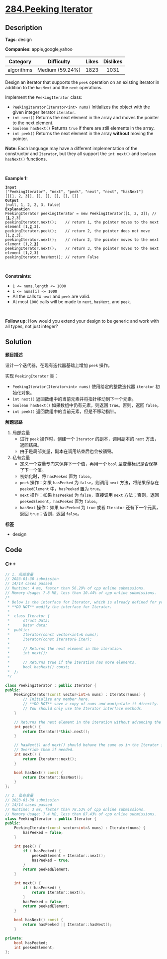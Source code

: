 # [284.Peeking Iterator](https://leetcode.com/problems/peeking-iterator/description/)

## Description

**Tags**: design

**Companies**: apple,google,yahoo

|  Category  |   Difficulty    | Likes | Dislikes |
| :--------: | :-------------: | :---: | :------: |
| algorithms | Medium (59.24%) | 1823  |   1031   |


<p>Design an iterator that supports the <code>peek</code> operation on an existing iterator in addition to the <code>hasNext</code> and the <code>next</code> operations.</p>
<p>Implement the <code>PeekingIterator</code> class:</p>
<ul>
  <li><code>PeekingIterator(Iterator&lt;int&gt; nums)</code> Initializes the object with the given integer iterator <code>iterator</code>.</li>
  <li><code>int next()</code> Returns the next element in the array and moves the pointer to the next element.</li>
  <li><code>boolean hasNext()</code> Returns <code>true</code> if there are still elements in the array.</li>
  <li><code>int peek()</code> Returns the next element in the array <strong>without</strong> moving the pointer.</li>
</ul>
<p><strong>Note:</strong> Each language may have a different implementation of the constructor and <code>Iterator</code>, but they all support the <code>int next()</code> and <code>boolean hasNext()</code> functions.</p>
<p>&nbsp;</p>
<p><strong class="example">Example 1:</strong></p>
<pre><code><strong>Input</strong>
[&quot;PeekingIterator&quot;, &quot;next&quot;, &quot;peek&quot;, &quot;next&quot;, &quot;next&quot;, &quot;hasNext&quot;]
[[[1, 2, 3]], [], [], [], [], []]
<strong>Output</strong>
[null, 1, 2, 2, 3, false]
<strong>Explanation</strong>
PeekingIterator peekingIterator = new PeekingIterator([1, 2, 3]); // [<u><strong>1</strong></u>,2,3]
peekingIterator.next();    // return 1, the pointer moves to the next element [1,<u><strong>2</strong></u>,3].
peekingIterator.peek();    // return 2, the pointer does not move [1,<u><strong>2</strong></u>,3].
peekingIterator.next();    // return 2, the pointer moves to the next element [1,2,<u><strong>3</strong></u>]
peekingIterator.next();    // return 3, the pointer moves to the next element [1,2,3]
peekingIterator.hasNext(); // return False</code></pre>
<p>&nbsp;</p>
<p><strong>Constraints:</strong></p>
<ul>
  <li><code>1 &lt;= nums.length &lt;= 1000</code></li>
  <li><code>1 &lt;= nums[i] &lt;= 1000</code></li>
  <li>All the calls to <code>next</code> and <code>peek</code> are valid.</li>
  <li>At most <code>1000</code> calls will be made to <code>next</code>, <code>hasNext</code>, and <code>peek</code>.</li>
</ul>
<p>&nbsp;</p>
<strong>Follow up:</strong> How would you extend your design to be generic and work with all types, not just integer?

## Solution

**题目描述**

设计一个迭代器，在现有迭代器基础上增加 `peek` 操作。

实现 `PeekingIterator` 类：

- `PeekingIterator(Iterator<int> nums)` 使用给定的整数迭代器 `iterator` 初始化对象。
- `int next()` 返回数组中的当前元素并将指针移动到下一个元素。
- `boolean hasNext()` 如果数组中仍有元素，则返回 `true`。否则，返回 `false`。
- `int peek()` 返回数组中的当前元素，但是不移动指针。

**解题思路**

1. 局部变量
   - 进行 `peek` 操作时，创建一个 `Iterator` 的副本，调用副本的 `next` 方法，返回结果。
   - 由于是局部变量，副本在调用结束后也会被销毁。
2. 私有变量
   - 定义一个变量专门来保存下一个值，再用一个 `bool` 型变量标记是否保存了下一个值。
   - 初始化时，将 `hasPeeked` 置为 `false`。
   - `peek` 操作：如果 `hasPeeked` 为 `false`，则调用 `next` 方法，将结果保存在 `peekedElement` 中，`hasPeeked` 置为 `true`。
   - `next` 操作：如果 `hasPeeked` 为 `false`，直接调用 `next` 方法；否则，返回 `peekedElement`，`hasPeeked` 置为 `false`。
   - `hasNext` 操作：如果 `hasPeeked` 为 `true` 或者 `Iterator` 还有下一个元素，返回 `true`；否则，返回 `false`。

**标签**

- design

<!-- code start -->
## Code

### C++

```cpp
// 1. 局部变量
// 2023-01-30 submission
// 14/14 cases passed
// Runtime: 4 ms, faster than 56.29% of cpp online submissions.
// Memory Usage: 7.8 MB, less than 10.44% of cpp online submissions.
/*
 * Below is the interface for Iterator, which is already defined for you.
 * **DO NOT** modify the interface for Iterator.
 *
 *  class Iterator {
 *		struct Data;
 * 		Data* data;
 *  public:
 *		Iterator(const vector<int>& nums);
 * 		Iterator(const Iterator& iter);
 *
 * 		// Returns the next element in the iteration.
 *		int next();
 *
 *		// Returns true if the iteration has more elements.
 *		bool hasNext() const;
 *	};
 */

class PeekingIterator : public Iterator {
public:
    PeekingIterator(const vector<int>& nums) : Iterator(nums) {
        // Initialize any member here.
        // **DO NOT** save a copy of nums and manipulate it directly.
        // You should only use the Iterator interface methods.
    }

    // Returns the next element in the iteration without advancing the iterator.
    int peek() {
        return Iterator(*this).next();
    }

    // hasNext() and next() should behave the same as in the Iterator interface.
    // Override them if needed.
    int next() {
        return Iterator::next();
    }

    bool hasNext() const {
        return Iterator::hasNext();
    }
};
```

```cpp
// 2. 私有变量
// 2023-01-30 submission
// 14/14 cases passed
// Runtime: 3 ms, faster than 78.53% of cpp online submissions.
// Memory Usage: 7.4 MB, less than 87.43% of cpp online submissions.
class PeekingIterator : public Iterator {
public:
    PeekingIterator(const vector<int>& nums) : Iterator(nums) {
        hasPeeked = false;
    }

    int peek() {
        if (!hasPeeked) {
            peekedElement = Iterator::next();
            hasPeeked = true;
        }
        return peekedElement;
    }

    int next() {
        if (!hasPeeked) {
            return Iterator::next();
        }
        hasPeeked = false;
        return peekedElement;
    }

    bool hasNext() const {
        return hasPeeked || Iterator::hasNext();
    }

private:
    bool hasPeeked;
    int peekedElement;
};
```

<!-- code end -->
